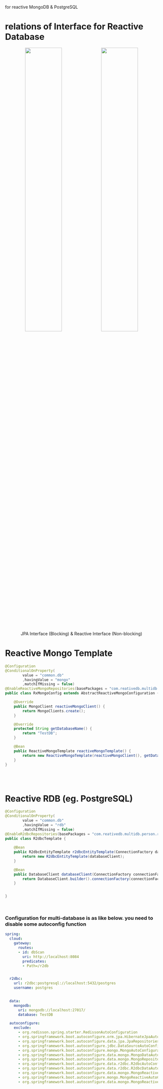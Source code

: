 for reactive MongoDB & PostgreSQL <br>

# relations of Interface for Reactive Database

<p align="center">
<img src="https://user-images.githubusercontent.com/89365465/235420080-2c2c84f5-a510-460d-b289-25966557daec.png" width="49%" height="49%">
<img src="https://user-images.githubusercontent.com/89365465/235451071-9abed2c5-076d-4324-b5b7-17267bea6532.jpg" width="49%" height="49%">
        <figcaption align="center"><p align="center">JPA Interface (Blocking) & Reactive Interface (Non-blocking) </p></figcaption>
</p>


# Reactive Mongo Template

```java
@Configuration
@ConditionalOnProperty(
        value = "common.db"
        ,havingValue = "mongo"
        ,matchIfMissing = false)
@EnableReactiveMongoRepositories(basePackages = "com.reativedb.multidb.person.repository")
public class RxMongoConfig extends AbstractReactiveMongoConfiguration {

    @Override
    public MongoClient reactiveMongoClient() {
        return MongoClients.create();
    }

    @Override
    protected String getDatabaseName() {
        return "TestDB";
    }

    @Bean
    public ReactiveMongoTemplate reactiveMongoTemplate() {
        return new ReactiveMongoTemplate(reactiveMongoClient(), getDatabaseName());
    }
}

```
<br><br>

# Reactive RDB (eg. PostgreSQL)

```java
@Configuration
@ConditionalOnProperty(
        value = "common.db"
        ,havingValue = "rdb"
        ,matchIfMissing = false)
@EnableR2dbcRepositories(basePackages = "com.reativedb.multidb.person.repository")
public class R2dbcTemplate {
    
    @Bean
    public R2dbcEntityTemplate r2dbcEntityTemplate(ConnectionFactory databaseClient) {
        return new R2dbcEntityTemplate(databaseClient);
    }

    @Bean
    public DatabaseClient databaseClient(ConnectionFactory connectionFactory) {
        return DatabaseClient.builder().connectionFactory(connectionFactory).build();
    }


}
```
<br>

### Configuration for multi-database is as like below. you need to disable some autoconfig function
``` yaml
spring:
  cloud:
    gateway:
      routes:
      - id: dbScan
        uri: http://localhost:8084
        predicates:
        - Path=/r2db


  r2dbc:
    url: r2dbc:postgresql://localhost:5432/postgres
    username: postgres

 
  data:
    mongodb:
      uri: mongodb://localhost:27017/
      database: TestDB

  autoconfigure:
    exclude:
      - org.redisson.spring.starter.RedissonAutoConfiguration
      - org.springframework.boot.autoconfigure.orm.jpa.HibernateJpaAutoConfiguration
      - org.springframework.boot.autoconfigure.data.jpa.JpaRepositoriesAutoConfiguration
      - org.springframework.boot.autoconfigure.jdbc.DataSourceAutoConfiguration
      - org.springframework.boot.autoconfigure.mongo.MongoAutoConfiguration
      - org.springframework.boot.autoconfigure.data.mongo.MongoDataAutoConfiguration
      - org.springframework.boot.autoconfigure.data.mongo.MongoRepositoriesAutoConfiguration
      - org.springframework.boot.autoconfigure.data.r2dbc.R2dbcAutoConfiguration
      - org.springframework.boot.autoconfigure.data.r2dbc.R2dbcDataAutoConfiguration
      - org.springframework.boot.autoconfigure.data.mongo.MongoReactiveDataAutoConfiguration
      - org.springframework.boot.autoconfigure.mongo.MongoReactiveAutoConfiguration
      - org.springframework.boot.autoconfigure.data.mongo.MongoReactiveRepositoriesAutoConfiguration
```
  
